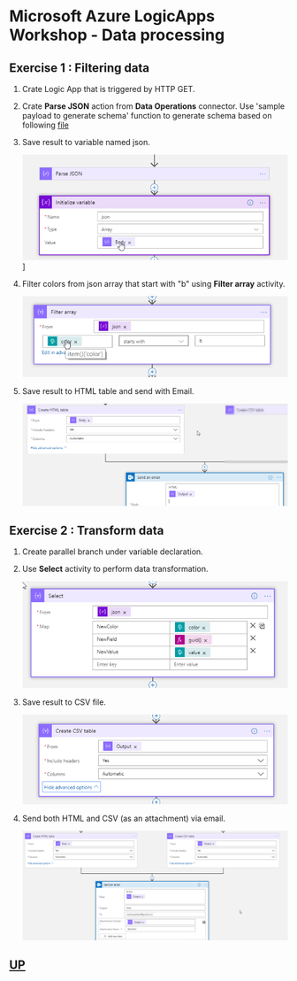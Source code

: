 # Microsoft Azure LogicApps Workshop - Data processing

## Exercise 1 : Filtering data

1. Crate Logic App that is triggered by HTTP GET.
2. Crate **Parse JSON** action from **Data Operations** connector. Use 'sample payload to generate schema' function to generate schema based on following [file](Sample.json)
3. Save result to variable named json.
   
   ![Variable](_img/Variable.png)]

4. Filter colors from json array that start with "b" using **Filter array** activity.
   
   ![StartsWith](_img/StartsWith.png)

5. Save result to HTML table and send with Email.
   
   ![HTML](_img/HTML.png)

## Exercise 2 : Transform data

1. Create parallel branch under variable declaration.
2. Use **Select** activity to perform data transformation.
   
   ![Select](_img/Select.png)

3. Save result to CSV file.
   
   ![CSV](_img/CSV.png)

4. Send both HTML and CSV (as an attachment) via email.
   
   ![Send](_img/Send.png)

## [UP](./../README.md)
